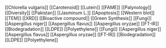 [[Chlorella vulgaris]]
[[Carotenoid]]
[[Lutein]]
[[FAME]]
[[Palynology]]
[[Diversity]]
[[Pakistan]]
[[Jasminum L.]]
[[Apoptosis]]
[[Western blot]]
[[TEM]]
[[XRD]]
[[Bioactive compound]]
[[Green Synthesis]]
[[Fungi]]
[[Aspergillus niger]]
[[Aspergillus flavus]]
[[Aspergillus oryzae]]
[[FT-IR]]
[[Biodegradation]]
[[LDPE]]
[[Polyethylene]]
[[Fungi]]
[[Aspergillus niger]]
[[Aspergillus flavus]]
[[Aspergillus oryzae]]
[[FT-IR]]
[[Biodegradation]]
[[LDPE]]
[[Polyethylene]]

